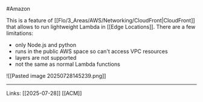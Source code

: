 #Amazon 

This is a feature of [[Flo/3_Areas/AWS/Networking/CloudFront|CloudFront]] that allows to run lightweight Lambda in [[Edge Locations]]. There are a few limitations:

- only Node.js and python
- runs in the public AWS space so can't access VPC resources
- layers are not supported
- not the same as normal Lambda functions 

![[Pasted image 20250728145239.png]]

---
Links:
[[2025-07-28]]
[[ACM]]
